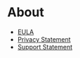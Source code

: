 # About

- [EULA](./eula.md)
- [Privacy Statement](./privacy.md)
- [Support Statement](./support.md)
